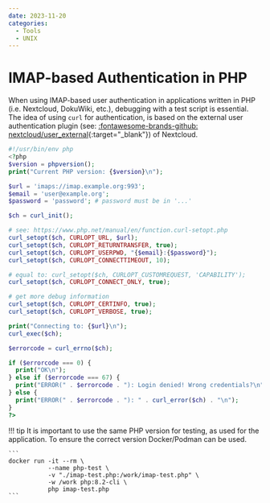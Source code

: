 ```yaml
---
date: 2023-11-20
categories:
  - Tools
  - UNIX
---
```


# IMAP-based Authentication in PHP

When using IMAP-based user authentication in applications written in PHP (i.e.
Nextcloud, DokuWiki, etc.), debugging with a test script is essential. The
idea of using `curl` for authentication, is based on the external user
authentication plugin (see: [:fontawesome-brands-github: nextcloud/user_external](
https://github.com/nextcloud/user_external){:target="_blank"}) of Nextcloud.

<!-- more -->

``` php title="imap-test.php"
#!/usr/bin/env php
<?php
$version = phpversion();
print("Current PHP version: {$version}\n");

$url = 'imaps://imap.example.org:993';
$email = 'user@example.org';
$password = 'password'; # password must be in '...'

$ch = curl_init();

# see: https://www.php.net/manual/en/function.curl-setopt.php
curl_setopt($ch, CURLOPT_URL, $url);
curl_setopt($ch, CURLOPT_RETURNTRANSFER, true);
curl_setopt($ch, CURLOPT_USERPWD, "{$email}:{$password}");
curl_setopt($ch, CURLOPT_CONNECTTIMEOUT, 10);

# equal to: curl_setopt($ch, CURLOPT_CUSTOMREQUEST, 'CAPABILITY');
curl_setopt($ch, CURLOPT_CONNECT_ONLY, true);

# get more debug information
curl_setopt($ch, CURLOPT_CERTINFO, true);
curl_setopt($ch, CURLOPT_VERBOSE, true);

print("Connecting to: {$url}\n");
curl_exec($ch);

$errorcode = curl_errno($ch);

if ($errorcode === 0) {
  print("OK\n");
} else if ($errorcode === 67) {
  print("ERROR(" . $errorcode . "): Login denied! Wrong credentials?\n");
} else {
  print("ERROR(" . $errorcode . "): " . curl_error($ch) . "\n");
}
?>
```

!!! tip
    It is important to use the same PHP version for testing, as used for the
    application. To ensure the correct version Docker/Podman can be used.

    ```
    docker run -it --rm \
               --name php-test \
               -v "./imap-test.php:/work/imap-test.php" \
               -w /work php:8.2-cli \
               php imap-test.php
    ```
